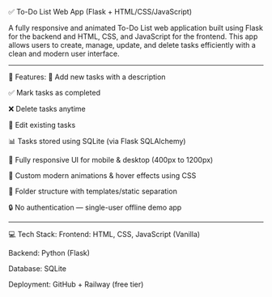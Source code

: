 ✅ To-Do List Web App (Flask + HTML/CSS/JavaScript)

A fully responsive and animated To-Do List web application built using Flask for the backend and HTML, CSS, and JavaScript for the frontend. This app allows users to create, manage, update, and delete tasks efficiently with a clean and modern user interface.

--------

🔧 Features:
📝 Add new tasks with a description

✅ Mark tasks as completed

❌ Delete tasks anytime

🔄 Edit existing tasks

📊 Tasks stored using SQLite (via Flask SQLAlchemy)

🎨 Fully responsive UI for mobile & desktop (400px to 1200px)

🌈 Custom modern animations & hover effects using CSS

📂 Folder structure with templates/static separation

🔒 No authentication — single-user offline demo app

-------

💻 Tech Stack:
Frontend: HTML, CSS, JavaScript (Vanilla)

Backend: Python (Flask)

Database: SQLite

Deployment: GitHub + Railway (free tier)
